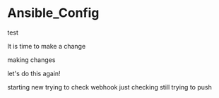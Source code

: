 # Ansible_Config

test

It is time to make a change

making changes

let's do this again!

starting new
trying to check webhook
just checking
still trying to push
